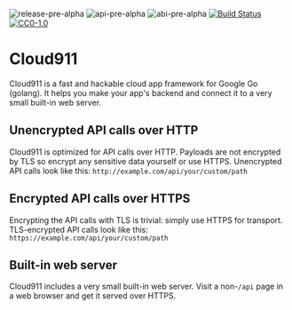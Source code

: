 ![release-pre-alpha](https://rawgit.com/suite911/assets/master/shields/release-pre--alpha-red.svg)
![api-pre-alpha](https://rawgit.com/suite911/assets/master/shields/api-pre--alpha-red.svg)
![abi-pre-alpha](https://rawgit.com/suite911/assets/master/shields/abi-pre--alpha-red.svg)
[![Build Status](https://travis-ci.org/suite911/cloud911.svg?branch=master)](https://travis-ci.org/suite911/cloud911)
[![CC0-1.0](https://rawgit.com/suite911/assets/master/shields/license-cc0--1.0-efbfff.svg)](https://raw.githubusercontent.com/suite911/cloud911/master/LICENSE.txt)

# Cloud911

Cloud911 is a fast and hackable cloud app framework for Google Go (golang).  It helps you make your app's backend and connect it to a very small built-in web server.

## Unencrypted API calls over HTTP
Cloud911 is optimized for API calls over HTTP.  Payloads are not encrypted by TLS so encrypt any sensitive data yourself or use HTTPS.  Unencrypted API calls look like this: `http://example.com/api/your/custom/path`

## Encrypted API calls over HTTPS
Encrypting the API calls with TLS is trivial: simply use HTTPS for transport.  TLS-encrypted API calls look like this: `https://example.com/api/your/custom/path`

## Built-in web server
Cloud911 includes a very small built-in web server.  Visit a non-`/api` page in a web browser and get it served over HTTPS.
